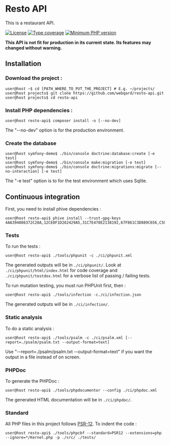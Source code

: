 # Resto API

This is a restaurant API.

[![License](https://img.shields.io/github/license/webqard/resto-api)](https://github.com/webqard/resto-api/blob/trunk/LICENSE)
[![Type coverage](https://shepherd.dev/github/webqard/resto-api/coverage.svg)](https://shepherd.dev/github/webqard/resto-api)
[![Minimum PHP version](https://img.shields.io/badge/php-%3E%3D8.1-%23777BB4?logo=php&style=flat)](https://www.php.net/)

**This API is not fit for production in its current state. Its features may changed without warning.**


## Installation

### Download the project :

```shellsession
user@host ~$ cd [PATH_WHERE_TO_PUT_THE_PROJECT] # E.g. ~/projects/
user@host projects$ git clone https://github.com/webqard/resto-api.git
user@host projects$ cd resto-api
```

### Install PHP dependencies :

```shellsession
user@host resto-api$ composer install -o [--no-dev]
```
The "--no-dev" option is for the production environment.

### Create the database

```shellsession
user@host symfony-demo$ ./bin/console doctrine:database:create [-e test]
user@host symfony-demo$ ./bin/console make:migration [-e test]
user@host symfony-demo$ ./bin/console doctrine:migrations:migrate [--no-interaction] [-e test]
```
The "-e test" option is to for the test environment which uses Sqlite.


## Continuous integration

First, you need to install phive dependencies :
```shellsession
user@host resto-api$ phive install --trust-gpg-keys 4AA394086372C20A,12CE0F1D262429A5,31C7E470E2138192,67F861C3D889C656,C5095986493B4AA0
```

### Tests

To run the tests :
```shellsession
user@host resto-api$ ./tools/phpunit -c ./ci/phpunit.xml
```
The generated outputs will be in `./ci/phpunit/`.
Look at `./ci/phpunit/html/index.html` for code coverage
and `./ci/phpunit/testdox.html` for a verbose list of passing / failing tests.

To run mutation testing, you must run PHPUnit first, then :
```shellsession
user@host resto-api$ ./tools/infection -c./ci/infection.json
```
The generated outputs will be in `./ci/infection/`.

### Static analysis

To do a static analysis :
```shellsession
user@host resto-api$ ./tools/psalm -c ./ci/psalm.xml [--report=./psalm/psalm.txt --output-format=text]
```
Use "--report=./psalm/psalm.txt --output-format=text"
if you want the output in a file instead of on screen.

### PHPDoc

To generate the PHPDoc :
```shellsession
user@host resto-api$ ./tools/phpdocumentor --config ./ci/phpdoc.xml
```
The generated HTML documentation will be in `./ci/phpdoc/`.


### Standard

All PHP files in this project follows [PSR-12](https://www.php-fig.org/psr/psr-12/).
To indent the code :
```shellsession
user@host resto-api$ ./tools/phpcbf --standard=PSR12 --extensions=php --ignore=*/Kernel.php -p ./src/ ./tests/
```
